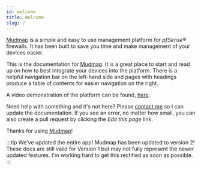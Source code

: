 ```yaml
---
id: welcome 
title: Welcome 
slug: /
---
```


[Mudmap] is a simple and easy to use management platform for *pfSense*®
firewalls. It has been built to save you time and make management of your
devices easier. 

This is the documentation for [Mudmap]. It is a great place to start and read
up on how to best integrate your devices into the platform. There is a helpful
navigation bar on the left-hand side and pages with headings produce a table of 
contents for easier navigation on the right.

A video demonstration of the platform can be found, 
[here](/overview-video-demo).

Need help with something and it's not here? Please [contact me] so I can update
the documentation. If you see an error, no matter how small, you can also 
create a pull request by clicking the *Edit this page* link. 

Thanks for using [Mudmap]!

:::tip We've updated the entire app!
Mudmap has been updated to version 2! These docs are still valid for 
Version 1 but may not fully represent the newer updated features. I'm 
working hard to get this rectified as soon as possible.
:::

[mudmap]: https://mudmap.io/
[contact me]: https://mudmap.io/contact
